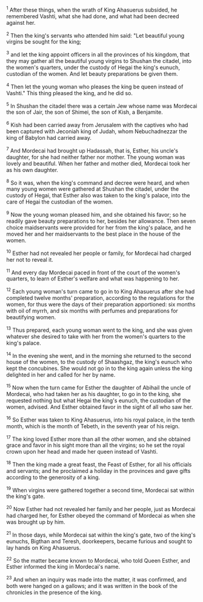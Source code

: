 <sup>1</sup> 
After these things, when the wrath of King Ahasuerus subsided, he remembered Vashti, what she had done, and what had been decreed against her. 

<sup>2</sup> 
Then the king's servants who attended him said: "Let beautiful young virgins be sought for the king; 

<sup>3</sup> 
and let the king appoint officers in all the provinces of his kingdom, that they may gather all the beautiful young virgins to Shushan the citadel, into the women's quarters, under the custody of Hegai the king's eunuch, custodian of the women. And let beauty preparations be given them. 

<sup>4</sup> 
Then let the young woman who pleases the king be queen instead of Vashti." This thing pleased the king, and he did so. 

<sup>5</sup> 
In Shushan the citadel there was a certain Jew whose name was Mordecai the son of Jair, the son of Shimei, the son of Kish, a Benjamite. 

<sup>6</sup> 
Kish had been carried away from Jerusalem with the captives who had been captured with Jeconiah king of Judah, whom Nebuchadnezzar the king of Babylon had carried away. 

<sup>7</sup> 
And Mordecai had brought up Hadassah, that is, Esther, his uncle's daughter, for she had neither father nor mother. The young woman was lovely and beautiful. When her father and mother died, Mordecai took her as his own daughter. 

<sup>8</sup> 
So it was, when the king's command and decree were heard, and when many young women were gathered at Shushan the citadel, under the custody of Hegai, that Esther also was taken to the king's palace, into the care of Hegai the custodian of the women. 

<sup>9</sup> 
Now the young woman pleased him, and she obtained his favor; so he readily gave beauty preparations to her, besides her allowance. Then seven choice maidservants were provided for her from the king's palace, and he moved her and her maidservants to the best place in the house of the women. 

<sup>10</sup> 
Esther had not revealed her people or family, for Mordecai had charged her not to reveal it. 

<sup>11</sup> 
And every day Mordecai paced in front of the court of the women's quarters, to learn of Esther's welfare and what was happening to her. 

<sup>12</sup> 
Each young woman's turn came to go in to King Ahasuerus after she had completed twelve months' preparation, according to the regulations for the women, for thus were the days of their preparation apportioned: six months with oil of myrrh, and six months with perfumes and preparations for beautifying women. 

<sup>13</sup> 
Thus prepared, each young woman went to the king, and she was given whatever she desired to take with her from the women's quarters to the king's palace. 

<sup>14</sup> 
In the evening she went, and in the morning she returned to the second house of the women, to the custody of Shaashgaz, the king's eunuch who kept the concubines. She would not go in to the king again unless the king delighted in her and called for her by name. 

<sup>15</sup> 
Now when the turn came for Esther the daughter of Abihail the uncle of Mordecai, who had taken her as his daughter, to go in to the king, she requested nothing but what Hegai the king's eunuch, the custodian of the women, advised. And Esther obtained favor in the sight of all who saw her. 

<sup>16</sup> 
So Esther was taken to King Ahasuerus, into his royal palace, in the tenth month, which is the month of Tebeth, in the seventh year of his reign. 

<sup>17</sup> 
The king loved Esther more than all the other women, and she obtained grace and favor in his sight more than all the virgins; so he set the royal crown upon her head and made her queen instead of Vashti. 

<sup>18</sup> 
Then the king made a great feast, the Feast of Esther, for all his officials and servants; and he proclaimed a holiday in the provinces and gave gifts according to the generosity of a king.

<sup>19</sup> 
When virgins were gathered together a second time, Mordecai sat within the king's gate. 

<sup>20</sup> 
Now Esther had not revealed her family and her people, just as Mordecai had charged her, for Esther obeyed the command of Mordecai as when she was brought up by him. 

<sup>21</sup> 
In those days, while Mordecai sat within the king's gate, two of the king's eunuchs, Bigthan and Teresh, doorkeepers, became furious and sought to lay hands on King Ahasuerus. 

<sup>22</sup> 
So the matter became known to Mordecai, who told Queen Esther, and Esther informed the king in Mordecai's name. 

<sup>23</sup> 
And when an inquiry was made into the matter, it was confirmed, and both were hanged on a gallows; and it was written in the book of the chronicles in the presence of the king.